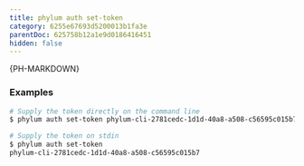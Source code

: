 ```yaml
---
title: phylum auth set-token
category: 6255e67693d5200013b1fa3e
parentDoc: 625758b12a1e9d0186416451
hidden: false
---
```


{PH-MARKDOWN}

### Examples

```sh
# Supply the token directly on the command line
$ phylum auth set-token phylum-cli-2781cedc-1d1d-40a8-a508-c56595c015b7

# Supply the token on stdin
$ phylum auth set-token
phylum-cli-2781cedc-1d1d-40a8-a508-c56595c015b7
```
